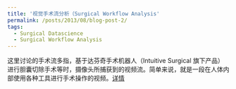 ```yaml
---
title: '视觉手术流分析（Surgical Workflow Analysis'
permalink: /posts/2013/08/blog-post-2/
tags:
  - Surgical Datascience
  - Surgical Workflow Analysis
---
```


这里讨论的手术流多指，基于达芬奇手术机器人（Intuitive Surgical 旗下产品）进行胆囊切除手术等时，摄像头所捕获到的视频流。简单来说，就是一段在人体内部使用各种工具进行手术操作的视频。[详情](https://zhuanlan.zhihu.com/p/452956897)
